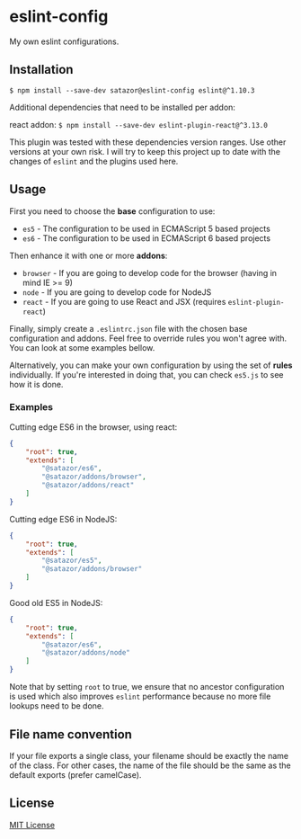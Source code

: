 # eslint-config

My own eslint configurations.


## Installation

`$ npm install --save-dev satazor@eslint-config eslint@^1.10.3`

Additional dependencies that need to be installed per addon:

react addon: `$ npm install --save-dev eslint-plugin-react@^3.13.0`

This plugin was tested with these dependencies version ranges. Use other versions at your own risk. I will try to keep this project up to date with the changes of `eslint` and the plugins used here.


## Usage

First you need to choose the **base** configuration to use:

- `es5` - The configuration to be used in ECMAScript 5 based projects
- `es6` - The configuration to be used in ECMAScript 6 based projects

Then enhance it with one or more **addons**:

- `browser` - If you are going to develop code for the browser (having in mind IE >= 9)
- `node` - If you are going to develop code for NodeJS
- `react` - If you are going to use React and JSX (requires `eslint-plugin-react`)


Finally, simply create a `.eslintrc.json` file with the chosen base configuration and addons. Feel free to override rules you won't agree with. You can look at some examples bellow.

Alternatively, you can make your own configuration by using the set of **rules** individually. If you're interested in doing that, you can check `es5.js` to see how it is done.


### Examples

Cutting edge ES6 in the browser, using react:

```json
{
    "root": true,
    "extends": [
        "@satazor/es6",
        "@satazor/addons/browser",
        "@satazor/addons/react"
    ]
}
```

Cutting edge ES6 in NodeJS:

```json
{
    "root": true,
    "extends": [
        "@satazor/es5",
        "@satazor/addons/browser"
    ]
}
```

Good old ES5 in NodeJS:

```json
{
    "root": true,
    "extends": [
        "@satazor/es6",
        "@satazor/addons/node"
    ]
}
```

Note that by setting `root` to true, we ensure that no ancestor configuration is used which also improves `eslint` performance because no more file lookups need to be done.


## File name convention

If your file exports a single class, your filename should be exactly the name of the class. For other cases, the name of the file should be the same as the default exports (prefer camelCase).


## License

[MIT License](http://opensource.org/licenses/MIT)
